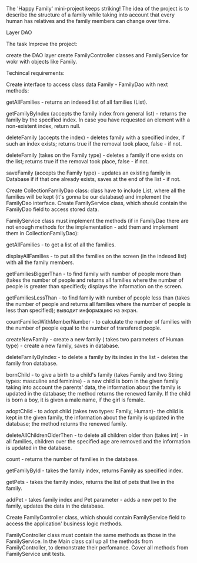 The 'Happy Family' mini-project keeps striking!
The idea of the project is to describe the structure of a family while taking into account that every human has relatives and the family members can change over time.

Layer DAO

The task
Improve the project:

create the DAO layer
create FamilyController classes and FamilyService for wokr with objects like Family.


Techincal requirements:

Create interface to access class data  Family - FamilyDao with next methods:


getAllFamilies - returns an indexed list of all families    (List).

getFamilyByIndex (accepts the family index from general list) - returns the family by the specified index. In case you have requested an element with a non-existent index, return     null.

deleteFamily (accepts the index) - deletes family with a specified index, if such an index exists; returns true if the removal took place, false - if not.

deleteFamily (takes on the Family type) - deletes a family if one exists on the list; returns true if the removal took place, false - if not.

saveFamily (accepts the Family type) - updates an existing family in Database if if that one already exists, saves at the end of the list - if not.


Create CollectionFamilyDao class: class have to include List<Family>, where all the families will be kept (it's gonna be our database) and implement the FamilyDao interface.
Create FamilyService class, which should contain the FamilyDao field to access stored data.

FamilyService class must implement the methods (if in FamilyDao there are not enough methods for the implementation - add them and implement them in CollectionFamilyDao):


getAllFamilies - to get a list of all the families.

displayAllFamilies - to put all the families on the screen (in the indexed list) with all the family members.

getFamiliesBiggerThan - to find family with number of people more than (takes the number of people and returns all families where the number of people is greater than specified); displays the information on the screen.

getFamiliesLessThan - to find family with number of people less than (takes the number of people and returns all families where the number of people is less than specified); выводит информацию на экран.

countFamiliesWithMemberNumber - to calculate the number of families with the number of people equal to the number of transfered people.

createNewFamily - create a new family ( takes two parameters of Human type) - create a new family, saves in database.

deleteFamilyByIndex - to delete a family by its index in the list - deletes the family fron database.

bornChild - to give a birth to a child's family (takes Family and two String types: masculine and feminine) - a new child is born in the given family taking into account the parents' data, the information about the family is updated in the database; the method returns the renewed family. If the child is born a boy, it is given a male name, if the girl is female.

adoptChild - to adopt child (takes two types: Family, Human)- the child is kept in the given family, the information about the family is updated in the database; the method returns the renewed family.

deleteAllChildrenOlderThen - to delete all children older than (takes int) - in all families, children over the specified age are removed and the information is updated in the database.

count - returns the number of families in the database.

getFamilyById - takes the family  index, returns Family as specified index.

getPets - takes the family index, returns the list of pets that live in the family.

addPet - takes family index and Pet parameter - adds a new pet to the family, updates the data in the database.


Create FamilyController class, which should contain FamilyService field to access the application' business logic methods.

FamilyController class must contain the same methods as those in the FamilyService.
In the Main class call up all the methods from FamilyController, to demonstrate their perfomance.
Cover all methods from FamilyService unit tests.
